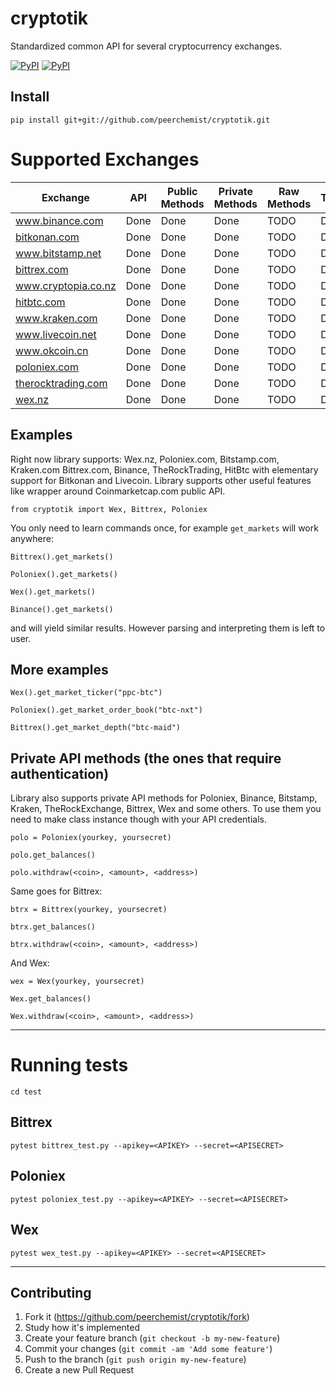 # cryptotik
Standardized common API for several cryptocurrency exchanges.

[![PyPI](https://img.shields.io/pypi/l/cryptotik.svg?style=flat-square)]()
[![PyPI](https://img.shields.io/pypi/v/cryptotik.svg?style=flat-square)](https://pypi.python.org/pypi/cryptotik/)

## Install

`pip install git+git://github.com/peerchemist/cryptotik.git`

# Supported Exchanges

| Exchange            | API  | Public Methods    | Private Methods    | Raw Methods| Tests |
|---------------------|------|-------------------|--------------------|------------|-------|
| www.binance.com     | Done | Done              | Done               | TODO       | Done  |
| [bitkonan.com](https://bitkonan.com/)        | Done | Done              | Done               | TODO       | Done  |
| www.bitstamp.net    | Done | Done              | Done               | TODO       | Done  |
| [bittrex.com](https://bittrex.com/)         | Done | Done              | Done               | TODO       | Done  |
| www.cryptopia.co.nz | Done | Done              | Done               | TODO       | Done  |
| [hitbtc.com](https://hitbtc.com/)          | Done | Done              | Done               | TODO       | Done  |
| www.kraken.com      | Done | Done              | Done               | TODO       | Done  |
| www.livecoin.net    | Done | Done              | Done               | TODO       | Done  |
| www.okcoin.cn       | Done | Done              | Done               | TODO       | Done  |
| [poloniex.com](https://poloniex.com/)        | Done | Done              | Done               | TODO       | Done  |
| [therocktrading.com](https://therocktrading.com/)  | Done | Done              | Done               | TODO       | Done  |
| [wex.nz](https://wex.nz/)              | Done | Done              | Done               | TODO       | Done  |


## Examples

Right now library supports: Wex.nz, Poloniex.com, Bitstamp.com, Kraken.com Bittrex.com, Binance, TheRockTrading, HitBtc with elementary support for Bitkonan and Livecoin.
Library supports other useful features like wrapper around Coinmarketcap.com public API.

`from cryptotik import Wex, Bittrex, Poloniex`

You only need to learn commands once, for example `get_markets` will work anywhere:

`Bittrex().get_markets()`

`Poloniex().get_markets()`

`Wex().get_markets()`

`Binance().get_markets()`

and will yield similar results. However parsing and interpreting them is left to user.

## More examples

`Wex().get_market_ticker("ppc-btc")`

`Poloniex().get_market_order_book("btc-nxt")`

`Bittrex().get_market_depth("btc-maid")`

## Private API methods (the ones that require authentication)

Library also supports private API methods for Poloniex, Binance, Bitstamp, Kraken, TheRockExchange, Bittrex, Wex and some others.
To use them you need to make class instance though with your API credentials.

`polo = Poloniex(yourkey, yoursecret)`

`polo.get_balances()`

`polo.withdraw(<coin>, <amount>, <address>)`

Same goes for Bittrex:

`btrx = Bittrex(yourkey, yoursecret)`

`btrx.get_balances()`

`btrx.withdraw(<coin>, <amount>, <address>)`

And Wex:

`wex = Wex(yourkey, yoursecret)`

`Wex.get_balances()`

`Wex.withdraw(<coin>, <amount>, <address>)`

----------------------------------------------------------

# Running tests

`cd test`

## Bittrex
`pytest bittrex_test.py --apikey=<APIKEY> --secret=<APISECRET>`

## Poloniex
`pytest poloniex_test.py --apikey=<APIKEY> --secret=<APISECRET>`

## Wex

`pytest wex_test.py --apikey=<APIKEY> --secret=<APISECRET>`

____________________________________________________________

## Contributing

1. Fork it (https://github.com/peerchemist/cryptotik/fork)
2. Study how it's implemented
3. Create your feature branch (`git checkout -b my-new-feature`)
4. Commit your changes (`git commit -am 'Add some feature'`)
5. Push to the branch (`git push origin my-new-feature`)
6. Create a new Pull Request
